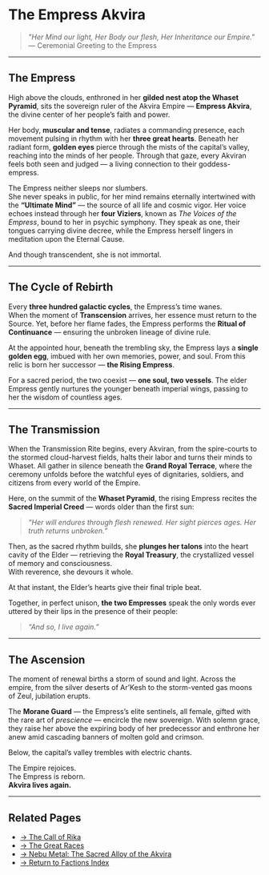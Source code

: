# The Empress Akvira

> *"Her Mind our light, Her Body our flesh, Her Inheritance our Empire."*  
> — Ceremonial Greeting to the Empress

---

## The Empress

High above the clouds, enthroned in her **gilded nest atop the Whaset Pyramid**, sits the sovereign ruler of the Akvira Empire — **Empress Akvira**, the divine center of her people’s faith and power.

Her body, **muscular and tense**, radiates a commanding presence, each movement pulsing in rhythm with her **three great hearts**. Beneath her radiant form, **golden eyes** pierce through the mists of the capital’s valley, reaching into the minds of her people. Through that gaze, every Akviran feels both seen and judged — a living connection to their goddess-empress.

The Empress neither sleeps nor slumbers.  
She never speaks in public, for her mind remains eternally intertwined with the **“Ultimate Mind”** — the source of all life and cosmic vigor. Her voice echoes instead through her **four Viziers**, known as *The Voices of the Empress*, bound to her in psychic symphony. They speak as one, their tongues carrying divine decree, while the Empress herself lingers in meditation upon the Eternal Cause.

And though transcendent, she is not immortal.

---

## The Cycle of Rebirth

Every **three hundred galactic cycles**, the Empress’s time wanes.  
When the moment of **Transcension** arrives, her essence must return to the Source. Yet, before her flame fades, the Empress performs the **Ritual of Continuance** — ensuring the unbroken lineage of divine rule.

At the appointed hour, beneath the trembling sky, the Empress lays a **single golden egg**, imbued with her own memories, power, and soul. From this relic is born her successor — **the Rising Empress**.

For a sacred period, the two coexist — **one soul, two vessels**. The elder Empress gently nurtures the younger beneath imperial wings, passing to her the wisdom of countless ages.

---

## The Transmission

When the Transmission Rite begins, every Akviran, from the spire-courts to the stormed cloud-harvest fields, halts their labor and turns their minds to Whaset. All gather in silence beneath the **Grand Royal Terrace**, where the ceremony unfolds before the watchful eyes of dignitaries, soldiers, and citizens from every world of the Empire.

Here, on the summit of the **Whaset Pyramid**, the rising Empress recites the **Sacred Imperial Creed** — words older than the first sun:

> *“Her will endures through flesh renewed. Her sight pierces ages. Her truth returns unbroken.”*

Then, as the sacred rhythm builds, she **plunges her talons** into the heart cavity of the Elder — retrieving the **Royal Treasury**, the crystallized vessel of memory and consciousness.  
With reverence, she devours it whole.

At that instant, the Elder’s hearts give their final triple beat.

Together, in perfect unison, **the two Empresses** speak the only words ever uttered by their lips in the presence of their people:

> *“And so, I live again.”*

---

## The Ascension

The moment of renewal births a storm of sound and light. Across the empire, from the silver deserts of Ar’Kesh to the storm-vented gas moons of Zeul, jubilation erupts.  

The **Morane Guard** — the Empress’s elite sentinels, all female, gifted with the rare art of *prescience* — encircle the new sovereign. With solemn grace, they raise her above the expiring body of her predecessor and enthrone her anew amid cascading banners of molten gold and crimson.

Below, the capital’s valley trembles with electric chants.

The Empire rejoices.  
The Empress is reborn.  
**Akvira lives again.**

---

## Related Pages

- [→ The Call of Rika](../../systems/the-call)  
- [→ The Great Races](../index)  
- [→ Nebu Metal: The Sacred Alloy of the Akvira](../../technology/nebu-metal)  
- [→ Return to Factions Index](../index)
